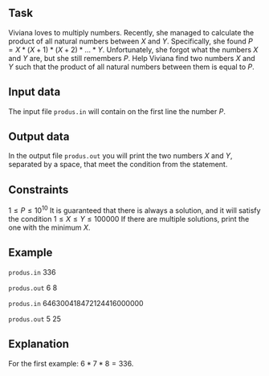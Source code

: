 ## Task

Viviana loves to multiply numbers. Recently, she managed to calculate the product of all natural numbers between $X$ and $Y$. Specifically, she found $P = X * (X + 1) * (X + 2) * \dots * Y$. Unfortunately, she forgot what the numbers $X$ and $Y$ are, but she still remembers $P$. Help Viviana find two numbers $X$ and $Y$ such that the product of all natural numbers between them is equal to $P$.

## Input data

The input file `produs.in` will contain on the first line the number $P$.

## Output data

In the output file `produs.out` you will print the two numbers $X$ and $Y$, separated by a space, that meet the condition from the statement.

## Constraints

$1 \leq P \leq 10^{10}$
It is guaranteed that there is always a solution, and it will satisfy the condition 
$1 \leq X \leq Y \leq 100000$
If there are multiple solutions, print the one with the minimum $X$.

## Example

`produs.in`
336

`produs.out`
6 8

`produs.in`
646300418472124416000000

`produs.out`
5 25

## Explanation

For the first example: $6 * 7 * 8 = 336$.
